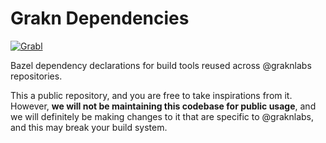 # Grakn Dependencies

[![Grabl](https://grabl.io/api/status/graknlabs/dependencies/badge.svg)](https://grabl.io/graknlabs/dependencies)

Bazel dependency declarations for build tools reused across @graknlabs repositories.

This a public repository, and you are free to take inspirations from it. However, **we will not be maintaining this codebase for public usage**, and we will definitely be making changes to it that are specific to @graknlabs, and this may break your build system.
